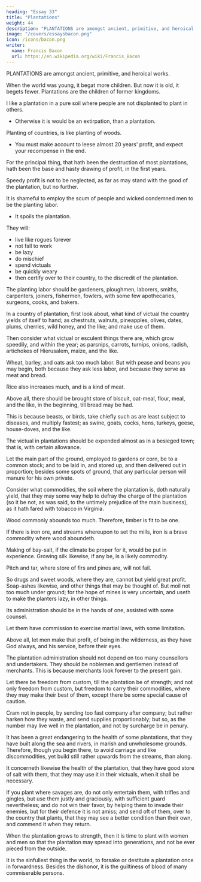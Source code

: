 ```yaml
---
heading: "Essay 33"
title: "Plantations"
weight: 44
description: "PLANTATIONS are amongst ancient, primitive, and heroical works."
image: "/covers/essaysbacon.png"
icon: /icons/bacon.png
writer:
  name: Francis Bacon
  url: https://en.wikipedia.org/wiki/Francis_Bacon
---
```



PLANTATIONS are amongst ancient, primitive, and heroical works. 

When the world was young, it begat more children. But now it is old, it begets fewer. Plantations are the children of former kingdoms.

I like a plantation in a pure soil where people are not displanted to plant in others. 
- Otherwise it is would be an extirpation, than a plantation. 

Planting of countries, is like planting of woods.
- You must make account to leese almost 20 years' profit, and expect your recompense in the end. 

For the principal thing, that hath been the destruction of most plantations, hath been the base and hasty drawing of profit, in the first years. 

Speedy profit is not to be neglected, as far as may stand with the good of the plantation, but no further.

It is shameful to employ the scum of people and wicked condemned men to be the planting labor.
 <!-- people with whom you plant. -->
- It spoils the plantation.

They will:
- live like rogues forever
- not fall to work
- be lazy
- do mischief
- spend victuals
- be quickly weary
- then certify over to their country, to the discredit of the plantation. 

The planting labor should be gardeners, ploughmen, laborers, smiths, carpenters, joiners, fishermen, fowlers, with some few apothecaries, surgeons, cooks, and bakers. 

In a country of plantation, first look about, what kind of victual the country yields of itself to hand; as chestnuts, walnuts, pineapples, olives, dates, plums, cherries, wild honey, and the like; and make use of them.

Then consider what victual or esculent things there are, which grow speedily, and within the year; as parsnips, carrots, turnips, onions, radish, artichokes of Hierusalem, maize, and the like. 

Wheat, barley, and oats ask too much labor. But with pease and beans you may begin, both because they ask less labor, and because they serve as meat and bread.

Rice also increases much, and is a kind of meat.

Above all, there should be brought store of biscuit, oat-meal, flour, meal, and the like, in the beginning, till bread may be had.

This is because beasts, or birds, take chiefly such as are least subject to diseases, and multiply fastest; as swine, goats, cocks, hens, turkeys, geese, house-doves, and the like. 

The victual in plantations should be expended almost as in a besieged town; that is, with certain allowance. 

Let the main part of the ground, employed to gardens or corn, be to a common stock; and to be laid in, and stored up, and then delivered out in proportion; besides some spots of ground, that any particular person will manure for his own private. 

Consider what commodities, the soil where the plantation is, doth naturally yield, that they may some way help to defray the charge of the plantation (so it be not, as was said, to the untimely prejudice of the main business), as it hath fared with tobacco in Virginia. 

Wood commonly abounds too much. Therefore, timber is fit to be one. 

If there is iron ore, and streams whereupon to set the mills, iron is a brave commodity where wood aboundeth. 

Making of bay-salt, if the climate be proper for it, would be put in experience. Growing silk likewise, if any be, is a likely commodity. 

Pitch and tar, where store of firs and pines are, will not fail. 

So drugs and sweet woods, where they are, cannot but yield great profit. Soap-ashes likewise, and other things that may be thought of. But moil not too much under ground; for the hope of mines is very uncertain, and useth to make the planters lazy, in other things. 

Its administration should be in the hands of one, assisted with some counsel.

Let them have commission to exercise martial laws, with some limitation.

Above all, let men make that profit, of being in the wilderness, as they have God always, and his service, before their eyes. 

The plantation administration should not depend on too many counsellors and undertakers. They should be noblemen and gentlemen instead of merchants. This is because merchants look forever to the present gain. 

Let there be freedom from custom, till the plantation be of strength; and not only freedom from custom, but freedom to carry their commodities, where they may make their best of them, except there be some special cause of caution. 

Cram not in people, by sending too fast company after company; but rather harken how they waste, and send supplies proportionably; but so, as the number may live well in the plantation, and not by surcharge be in penury. 

It has been a great endangering to the health of some plantations, that they have built along the sea and rivers, in marish and unwholesome grounds. Therefore, though you begin there, to avoid carriage and like discommodities, yet build still rather upwards from the streams, than along. 

It concerneth likewise the health of the plantation, that they have good store of salt with them, that they may use it in their victuals, when it shall be necessary. 

If you plant where savages are, do not only entertain them, with trifles and gingles, but use them justly and graciously, with sufficient guard nevertheless; and do not win their favor, by helping them to invade their enemies, but for their defence it is not amiss; and send oft of them, over to the country that plants, that they may see a better condition than their own, and commend it when they return. 

When the plantation grows to strength, then it is time to plant with women and men so that the plantation may spread into generations, and not be ever pieced from the outside. 

It is the sinfullest thing in the world, to forsake or destitute a plantation once in forwardness. Besides the dishonor, it is the guiltiness of blood of many commiserable persons.
